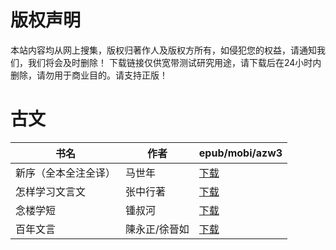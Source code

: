 # 版权声明

本站内容均从网上搜集，版权归著作人及版权方所有，如侵犯您的权益，请通知我们，我们将会及时删除！ 下载链接仅供宽带测试研究用途，请下载后在24小时内删除，请勿用于商业目的。请支持正版！

# 古文

| 书名 | 作者 | epub/mobi/azw3 |
| --- | --- | --- |
| 新序（全本全注全译） | 马世年 | [下载](https://url89.ctfile.com/f/31084289-1356985030-3dd24c?p=8866) |
| 怎样学习文言文 | 张中行著 | [下载](https://url89.ctfile.com/f/31084289-1357032796-aecba7?p=8866) |
| 念楼学短 | 锺叔河 | [下载](https://url89.ctfile.com/f/31084289-1357030249-d4ac58?p=8866) |
| 百年文言 | 陳永正/徐晉如 | [下载](https://url89.ctfile.com/f/31084289-1357027861-286c94?p=8866) |
